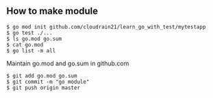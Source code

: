 ## How to make module

```
$ go mod init github.com/cloudrain21/learn_go_with_test/mytestapp
$ go test ./...
$ ls go.mod go.sum
$ cat go.mod
$ go list -m all
```

Maintain go.mod and go.sum in github.com

```
$ git add go.mod go.sum
$ git commit -m "go module"
$ git push origin master
```